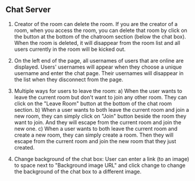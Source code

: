 ## Chat Server



1. Creator of the room can delete the room. If you are the creator of a room, when you access the room, you can delete that room by click on the button at the bottom of the chatroom section (below the chat box). When the room is deleted, it will disappear from the room list and all users currently in the room will be kicked out.

2. On the left end of the page, all usernames of users that are online are displayed. Users' usernames will appear when they choose a unique username and enter the chat page. Their usernames will disappear in the list when they disconnect from the page.

3. Multiple ways for users to leave the room: a) When the user wants to leave the current room but don't want to join any other room. They can click on the "Leave Room" button at the bottom of the chat room section. b) When a user wants to both leave the current room and join a new room, they can simply click on "Join" button beside the room they want to join. And they will escape from the current room and join the new one. c) When a user wants to both leave the current room and create a new room, they can simply create a room. Then they will escape from the current room and join the new room that they just created.

4. Change background of the chat box: User can enter a link (to an image) to space next to "Background image URL" and click change to change the background of the chat box to a different image.